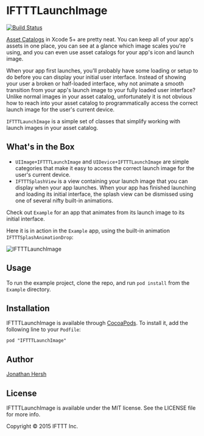 # IFTTTLaunchImage

[![Build Status](https://travis-ci.org/IFTTT/IFTTTLaunchImage.svg?branch=master)](https://travis-ci.org/IFTTT/IFTTTLaunchImage)

[Asset Catalogs](https://developer.apple.com/library/ios/recipes/xcode_help-image_catalog-1.0/Recipe.html) in Xcode 5+ are pretty neat. You can keep all of your app's assets in one place, you can see at a glance which image scales you're using, and you can even use asset catalogs for your app's icon and launch image.

When your app first launches, you'll probably have some loading or setup to do before you can display your initial user interface. Instead of showing your user a broken or half-loaded interface, why not animate a smooth transition from your app's launch image to your fully loaded user interface? Unlike normal images in your asset catalog, unfortunately it is not obvious how to reach into your asset catalog to programmatically access the correct launch image for the user's current device.

`IFTTTLaunchImage` is a simple set of classes that simplify working with launch images in your asset catalog.

## What's in the Box

- `UIImage+IFTTTLaunchImage` and `UIDevice+IFTTTLaunchImage` are simple categories that make it easy to access the correct launch image for the user's current device.
- `IFTTTSplashView` is a view containing your launch image that you can display when your app launches. When your app has finished launching and loading its initial interface, the splash view can be dismissed using one of several nifty built-in animations.

Check out `Example` for an app that animates from its launch image to its initial interface. 

Here it is in action in the `Example` app, using the built-in animation `IFTTTSplashAnimationDrop`:

![IFTTTLaunchImage](https://github.com/IFTTT/IFTTTLaunchImage/blob/master/launch.gif)

## Usage

To run the example project, clone the repo, and run `pod install` from the `Example` directory.

## Installation

IFTTTLaunchImage is available through [CocoaPods](http://cocoapods.org). To install
it, add the following line to your `Podfile`:

    pod "IFTTTLaunchImage"

## Author

[Jonathan Hersh](https://github.com/jhersh)

## License

IFTTTLaunchImage is available under the MIT license. See the LICENSE file for more info.

Copyright © 2015 IFTTT Inc.
